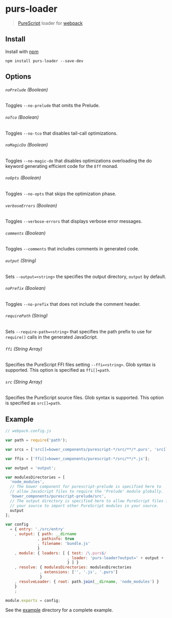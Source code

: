 # purs-loader

> [PureScript](http://www.purescript.org) loader for [webpack](http://webpack.github.io)

## Install

Install with [npm](https://npmjs.org/package/purs-loader)

```
npm install purs-loader --save-dev
```

## Options

###### `noPrelude` (Boolean)

Toggles `--no-prelude` that omits the Prelude.

###### `noTco` (Boolean)

Toggles `--no-tco` that disables tail-call optimizations.

###### `noMagicDo` (Boolean)

Toggles `--no-magic-do` that disables optimizations overloading the do keyword generating efficient code for the `Eff` monad.

###### `noOpts` (Boolean)

Toggles `--no-opts` that skips the optimization phase.

###### `verboseErrors` (Boolean)

Toggles `--verbose-errors` that displays verbose error messages.

###### `comments` (Boolean)

Toggles `--comments` that includes comments in generated code.

###### `output` (String)

Sets `--output=<string>` the specifies the output directory, `output` by default.

###### `noPrefix` (Boolean)

Toggles `--no-prefix` that does not include the comment header.

###### `requirePath` (String)

Sets `--require-path=<string>` that specifies the path prefix to use for `require()` calls in the generated JavaScript.

###### `ffi` (String Array)

Specifies the PureScript FFI files setting `--ffi=<string>`. Glob syntax is supported. This option is specified as `ffi[]=path`.

###### `src` (String Array)

Specifies the PureScript source files. Glob syntax is supported. This option is specified as `src[]=path`.

## Example

```js
// webpack.config.js

var path = require('path');

var srcs = ['src[]=bower_components/purescript-*/src/**/*.purs', 'src[]=src/**/*.purs'];

var ffis = ['ffi[]=bower_components/purescript-*/src/**/*.js'];

var output = 'output';

var modulesDirectories = [
  'node_modules',
  // The bower component for purescript-prelude is specified here to
  // allow JavaScript files to require the 'Prelude' module globally.
  'bower_components/purescript-prelude/src',
  // The output directory is specified here to allow PureScript files in
  // your source to import other PureScript modules in your source.
  output
];

var config
  = { entry: './src/entry'
    , output: { path: __dirname
              , pathinfo: true
              , filename: 'bundle.js'
              }
    , module: { loaders: [ { test: /\.purs$/
                           , loader: 'purs-loader?output=' + output + '&' + srcs.concat(ffis).join('&')
                           } ] }
    , resolve: { modulesDirectories: modulesDirectories
               , extensions: ['', '.js', '.purs']
               }
    , resolveLoader: { root: path.join(__dirname, 'node_modules') }
    }
    ;

module.exports = config;
```

See the [example](https://github.com/ethul/purs-loader/tree/master/example) directory for a complete example.

